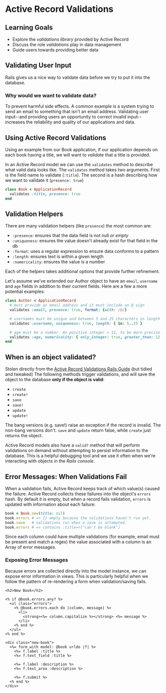 # Active Record Validations
## Learning Goals
- Explore the _validations library_ provided by Active Record
- Discuss the role _validations_ play in data management
- Guide users towards providing better data

## Validating User Input
Rails gives us a nice way to validate data before we try to put it into the database.

### Why would we want to validate data?
To prevent harmful side effects. A common example is a system trying to send an email to something that isn't an email address. Validating user input--and providing users an opportunity to correct invalid input--increases the reliability and quality of our applications and data.

## Using Active Record Validations
Using an example from our Book application, if our application depends on each book having a title, we will want to _validate_ that a title is provided.

In an Active Record model we can use the `validates` method to describe what valid data looks like. The `validates` method takes two arguments. First is the field name to
validate (`:title`). The second is a hash describing how we want to validate it (`presence: true`)

```ruby
class Book < ApplicationRecord
  validates :title, presence: true
end
```

## Validation Helpers
There are many validation helpers (like `presence`) the most common are:

- `:presence`: ensures that the data field is not null *or empty*
- `:uniqueness`: ensures the value doesn't already exist for that field in the db
- `:format`: uses a regular expression to ensure data conforms to a pattern
- `:length`: ensures text is within a given length
- `:numericality`: ensures the value is a number

Each of the helpers takes additional options that provide further refinement.


Let's assume we've extended our Author object to have an `email`, `username` and `age` fields in addition to their current fields. Here are a few a more potential examples:
```ruby
class Author < ApplicationRecord
  # must provide an email address and it must include an @ sign
  validates :email, presence: true, format: {with: /@/}

  # usernames must be unique and between 5 and 25 characters in length
  validates :username, uniqueness: true, length: { in: 5..25 }

  # age must be a number. An positive integer > 12, to be more precise.
  validates :age, numericality: { only_integer: true, greater_than: 12 }
end
```

## When is an object validated?
Stolen directly from the [Active Record Validations Rails Guide](http://guides.rubyonrails.org/active_record_validations.html) (but tidied and tweaked) The following methods trigger validations, and will save the object to the database __only if the object is valid__:

- `create`
- `create!`
- `save`
- `save!`
- `update`
- `update!`

The bang versions (e.g. save!) raise an exception if the record is invalid. The non-bang versions don't. `save` and `update` return false, while `create` just returns the object.

Active Record models also have a `valid?` method that will perform validations on demand without attempting to persist information to the database. This is a helpful debugging tool and we use it often when we're interacting with objects in the _Rails console_.

## Error Messages: When Validations Fail
When a validation fails, Active Record keeps track of which value(s)
caused the failure. Active Record collects these failures into the object's `errors` hash. By default it is empty, but when a record fails validation, `errors` is updated with information about each failure:

```ruby
book = Book.new(title: nil)
book.errors # => {} empty because the validations haven't run yet.
book.save   # validations run when a save is attempted.
book.errors # => contains :title=>["can't be blank"]
```

Since each column could have multiple validations (for example, email must be present and match a regex) the value associated with a column is an Array of error messages.

### Exposing Error Messages
Because errors are collected directly into the model instance, we can expose error information in views. This is particularly helpful when we follow the pattern of re-rendering a form when validation/saving fails.

```erb
<h2>New Book</h2>

<% if @book.errors.any? %>
  <ul class="errors">
    <% @book.errors.each do |column, message| %>
      <li>
        <strong><%= column.capitalize %></strong> <%= message %>
      </li>
    <% end %>
  </ul>
<% end %>

<div class="new-book">
  <%= form_with model: @book urldo |f| %>
    <%= f.label :title %>
    <%= f.text_field :title %>

    <%= f.label :description %>
    <%= f.text_area :description %>

    <%= f.submit %>
  <% end %>
</div>
```
